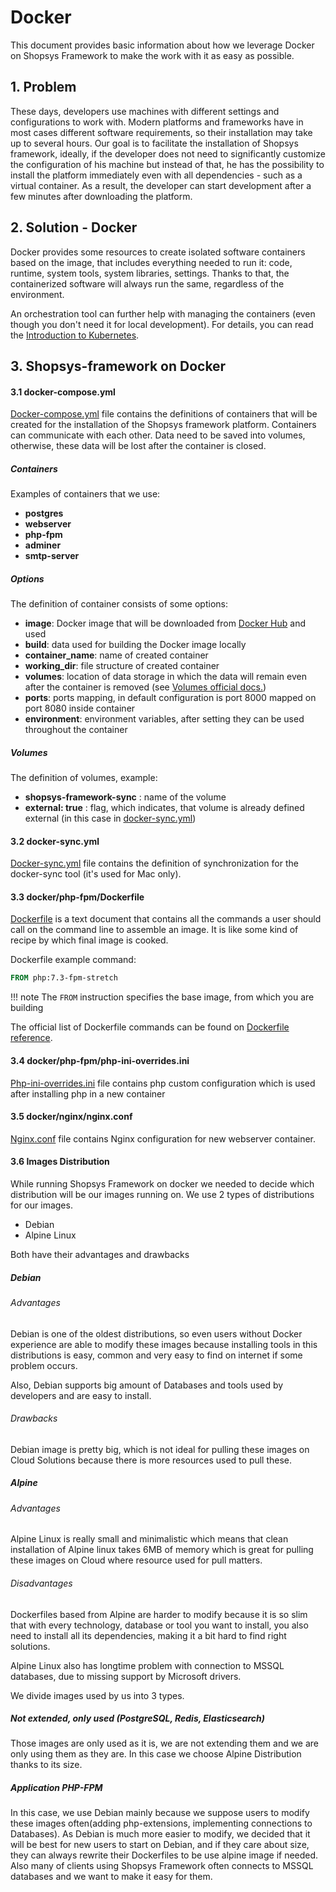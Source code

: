 # Docker

This document provides basic information about how we leverage Docker on Shopsys
Framework to make the work with it as easy as possible.

## 1. Problem
These days, developers use machines with different
settings and configurations to work with. Modern
platforms and frameworks have in most cases
different software requirements, so their installation may take
up to several hours. Our goal is to facilitate the installation of Shopsys framework,
ideally, if the developer does not need to significantly customize
the configuration of his machine but instead of that, he has the possibility
to install the platform immediately even with all dependencies - such
as a virtual container. As a result, the developer can start development
after a few minutes after downloading the platform.

## 2. Solution - Docker
Docker provides some resources to create isolated software containers based
on the image, that includes everything needed to run it: code, runtime, system tools,
system libraries, settings. Thanks to that, the containerized software will
always run the same, regardless of the environment.

An orchestration tool can further help with managing the containers (even though you don't need it for local development).
For details, you can read the [Introduction to Kubernetes](../kubernetes/introduction-to-kubernetes.md).

## 3. Shopsys-framework on Docker

#### 3.1 docker-compose.yml
[Docker-compose.yml](/project-base/docker/conf/docker-compose.yml.dist) file contains the definitions of containers that will be created for the installation
of the Shopsys framework platform. Containers can communicate with each other. Data need to be saved
into volumes, otherwise, these data will be lost after the container is closed.

##### Containers
Examples of containers that we use:

* **postgres**
* **webserver**
* **php-fpm**
* **adminer**
* **smtp-server**

##### Options
The definition of container consists of some options:

* **image**: Docker image that will be downloaded from [Docker Hub](https://hub.docker.com/) and used
* **build**: data used for building the Docker image locally
* **container_name**:  name of created container
* **working_dir**: file structure of created container
* **volumes**: location of data storage in which the data will remain even after the container is removed (see [Volumes official docs.](https://docs.docker.com/engine/admin/volumes/volumes/))
* **ports**: ports mapping, in default configuration is port 8000 mapped on port 8080 inside container
* **environment**: environment variables, after setting they can be used throughout the container

##### Volumes
The definition of volumes, example:

* **shopsys-framework-sync** : name of the volume
* **external: true** : flag, which indicates, that volume is already defined external
(in this case in [docker-sync.yml](https://github.com/shopsys/shopsys/blob/9.0/project-base/docker-sync.yml))

#### 3.2 docker-sync.yml
[Docker-sync.yml](/project-base/docker/conf/docker-sync.yml.dist) file contains the definition of synchronization for the docker-sync tool (it's used for Mac only).

#### 3.3 docker/php-fpm/Dockerfile
[Dockerfile](/project-base/docker/php-fpm/Dockerfile) is a text document that contains all the commands a user
should call on the command line to assemble an image. It is like some
kind of recipe by which final image is cooked.

Dockerfile example command:
```dockerfile
FROM php:7.3-fpm-stretch
```

!!! note
    The `FROM` instruction specifies the base image, from which you are building

The official list of Dockerfile commands can be found on [Dockerfile reference](https://docs.docker.com/engine/reference/builder/#from).

#### 3.4 docker/php-fpm/php-ini-overrides.ini
[Php-ini-overrides.ini](/project-base/docker/php-fpm/php-ini-overrides.ini) file contains php custom configuration which is used after installing php in a new container

#### 3.5 docker/nginx/nginx.conf
[Nginx.conf](/project-base/docker/nginx/nginx.conf) file contains Nginx configuration for new webserver container.

#### 3.6 Images Distribution
While running Shopsys Framework on docker we needed to decide which distribution will be our images running on. We use 2 types of distributions for our images.

* Debian
* Alpine Linux

Both have their advantages and drawbacks

##### Debian
###### Advantages
Debian is one of the oldest distributions, so even users without Docker experience are able to modify these images because installing tools in this distributions is easy, common and very easy to find on internet if some problem occurs.

Also, Debian supports big amount of Databases and tools used by developers and are easy to install.
###### Drawbacks
Debian image is pretty big, which is not ideal for pulling these images on Cloud Solutions because there is more resources used to pull these.

##### Alpine
###### Advantages
Alpine Linux is really small and minimalistic which means that clean installation of Alpine linux takes 6MB of memory which is great for pulling these images on Cloud where resource used for pull matters.

###### Disadvantages
Dockerfiles based from Alpine are harder to modify because it is so slim that with every technology, database or tool you want to install, you also need to install all its dependencies, making it a bit hard to find right solutions.

Alpine Linux also has longtime problem with connection to MSSQL databases, due to missing support by Microsoft drivers.

We divide images used by us into 3 types.

##### Not extended, only used (PostgreSQL, Redis, Elasticsearch)
Those images are only used as it is, we are not extending them and we are only using them as they are. In this case we choose Alpine Distribution thanks to its size.

##### Application PHP-FPM
In this case, we use Debian mainly because we suppose users to modify these images often(adding php-extensions, implementing connections to Databases). As Debian is much more easier to modify, we decided that it will be best for new users to start on Debian, and if they care about size, they can always rewrite their Dockerfiles to be use alpine image if needed. Also many of clients using Shopsys Framework often connects to MSSQL databases and we want to make it easy for them.
